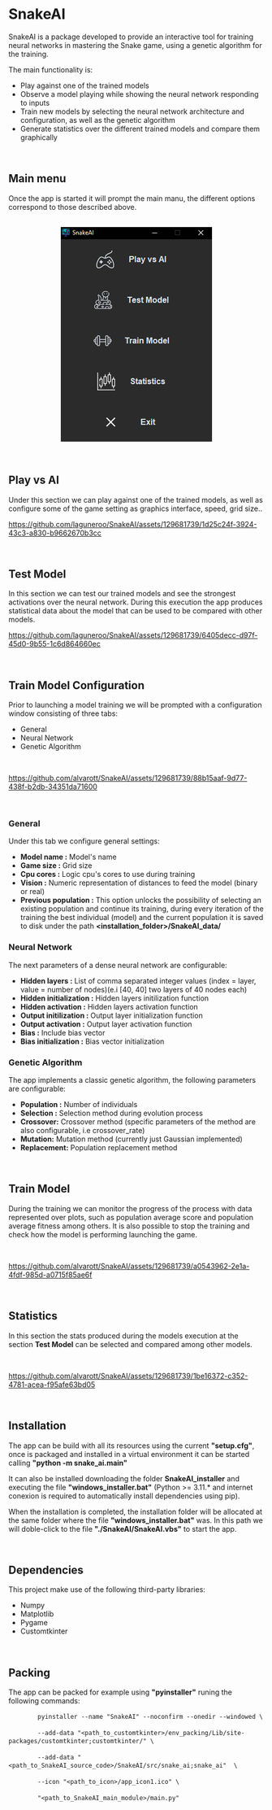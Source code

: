 # SnakeAI
SnakeAI is a package developed to provide an interactive tool for training neural networks in mastering the Snake game, using a genetic algorithm for the training.

The main functionality is:

- Play against one of the trained models
- Observe a model playing while showing the neural network responding to inputs
- Train new models by selecting the neural network architecture and configuration, as well as the genetic algorithm
- Generate statistics over the different trained models and compare them graphically
<br>

## Main menu
Once the app is started it will prompt the main manu, the different options correspond to those described above.
<br>
<br>
<p align="center">
  <picture>
    <source media="(prefers-color-scheme: dark)" srcset="./readme_resources/main_menu.png">
    <img src="./readme_resources/main_menu.png">
  </picture>
</p>
<br> 

## Play vs AI
Under this section we can play against one of the trained models, as well as configure some of the game setting as graphics interface, speed, grid size..

https://github.com/laguneroo/SnakeAI/assets/129681739/1d25c24f-3924-43c3-a830-b9662670b3cc

<br>

## Test Model
In this section we can test our trained models and see the strongest activations over the neural network. During this execution the app produces statistical data about the model that can be used to be compared with other models.

https://github.com/laguneroo/SnakeAI/assets/129681739/6405decc-d97f-45d0-9b55-1c6d864660ec

<br>

## Train Model Configuration
Prior to launching a model training we will be prompted with a configuration window consisting of three tabs:

- General
- Neural Network
- Genetic Algorithm

<br>

https://github.com/alvarott/SnakeAI/assets/129681739/88b15aaf-9d77-438f-b2db-34351da71600

<br>

### General
Under this tab we configure general settings:

 - **Model name          :** Model's name
 - **Game size           :** Grid size
 - **Cpu cores           :** Logic cpu's cores to use during training
 - **Vision              :** Numeric representation of distances to feed the model (binary or real)
 - **Previous population :** This option unlocks the possibility of selecting an existing population and continue its training, during every iteration of the training the best individual (model) and the current population it is saved to disk under the path **<installation_folder>/SnakeAI_data/**

### Neural Network
The next parameters of a dense neural network are configurable:

- **Hidden layers :**  List of comma separated integer values (index = layer, value = number of nodes)(e.i [40, 40] two layers of 40 nodes each)
- **Hidden initialization :** Hidden layers initilization function
- **Hidden activation :** Hidden layers activation function
- **Output initilization :** Output layer initialization function
- **Output activation :** Output layer activation function
- **Bias :** Include bias vector
- **Bias initialization :** Bias vector initialization

### Genetic Algorithm
The app implements a classic genetic algorithm, the following parameters are configurable:

- **Population :** Number of individuals
- **Selection :** Selection method during evolution process
- **Crossover:** Crossover method (specific parameters of the method are also configurable, i.e crossover_rate)
- **Mutation:** Mutation method (currently just Gaussian implemented)
- **Replacement:** Population replacement method

<br>

## Train Model
During the training we can monitor the progress of the process with data represented over plots, such as population average score and population average fitness among others. It is also possible to stop the training and check how the model is performing launching the game.

<br>

https://github.com/alvarott/SnakeAI/assets/129681739/a0543962-2e1a-4fdf-985d-a0715f85ae6f

<br>

## Statistics
In this section the stats produced during the models execution at the section **Test Model** can be selected and compared among other models.

<br>

https://github.com/alvarott/SnakeAI/assets/129681739/1be16372-c352-4781-acea-f95afe63bd05

<br>

## Installation
The app can be build with all its resources using the current **"setup.cfg"**, once is packaged and installed in a virtual environment it can be started calling **"python -m snake_ai.main"**

It can also be installed downloading the folder **SnakeAI_installer** and executing the file **"windows_installer.bat"** (Python >= 3.11.* and internet conexion is required to automatically install dependencies using pip).

When the installation is completed, the installation folder will be allocated at the same folder where the file **"windows_installer.bat"** was. In this path we will doble-click to the file **"./SnakeAI/SnakeAI.vbs"** to start the app.

<br>

## Dependencies
This project make use of the following third-party libraries:

- Numpy
- Matplotlib
- Pygame
- Customtkinter
<br>

## Packing
The app can be packed for example using **"pyinstaller"** runing the following commands:

            
            pyinstaller --name "SnakeAI" --noconfirm --onedir --windowed \
            
            --add-data "<path_to_customtkinter>/env_packing/Lib/site-packages/customtkinter;customtkinter/" \ 
            
            --add-data "<path_to_SnakeAI_source_code>/SnakeAI/src/snake_ai;snake_ai"  \
            
            --icon "<path_to_icon>/app_icon1.ico" \ 
            
            "<path_to_SnakeAI_main_module>/main.py"

